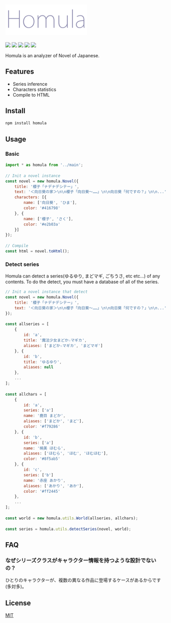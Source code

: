 ![](./homula.png)
------------------------------------------------

[![][npm-badge]][npm-link]
[![][travis-badge]][travis-link]
[![][david-runtime-badge]][david-runtime-link]
[![][david-dev-badge]][david-dev-link]
[![][mit-badge]][mit-link]

Homula is an analyzer of Novel of Japanese.

## Features
* Series inference
* Characters statistics
* Compile to HTML

## Install
``` bash
npm install homula
```

## Usage

### Basic

``` js
import * as homula from '../main';

// Init a novel instance
const novel = new homula.Novel({
	title: '櫻子「ナデナデシテー」',
	text: '＜向日葵の家＞\n\n櫻子「向日葵～……」\n\n向日葵「何ですの？」\n\n...',
	characters: [{
		name: ['向日葵', 'ひま'],
		color: '#416798'
	}, {
		name: ['櫻子', 'さく'],
		color: '#e2b03a'
	}]
});

// Compile
const html = novel.toHtml();
```

### Detect series
Homula can detect a series(ゆるゆり, まどマギ, ごちうさ, etc etc...) of any contents.
To do the detect, you must have a database of all of the series.

``` js
// Init a novel instance that detect
const novel = new homula.Novel({
	title: '櫻子「ナデナデシテー」',
	text: '＜向日葵の家＞\n\n櫻子「向日葵～……」\n\n向日葵「何ですの？」\n\n...'
});

const allseries = [
	{
		id: 'a',
		title: '魔法少女まどか☆マギカ',
		aliases: ['まどか☆マギカ', 'まどマギ']
	}, {
		id: 'b',
		title: 'ゆるゆり',
		aliases: null
	},
	...
];

const allchars = [
	{
		id: 'a',
		series: ['a']
		name: '鹿目 まどか',
		aliases: ['まどか', 'まど'],
		color: '#f79286'
	}, {
		id: 'b',
		series: ['a']
		name: '暁美 ほむら',
		aliases: ['ほむら', 'ほむ', 'ほむほむ'],
		color: '#8f5ab5'
	}, {
		id: 'c',
		series: ['b']
		name: '赤座 あかり',
		aliases: ['あかり', 'あか'],
		color: '#ff2445'
	},
	...
];

const world = new homula.utils.World(allseries, allchars);

const series = homula.utils.detectSeries(novel, world);
```

## FAQ

### なぜシリーズクラスがキャラクター情報を持つような設計でないの？
ひとりのキャラクターが、複数の異なる作品に登場するケースがあるからです(多対多)。

## License
[MIT](LICENSE)

[npm-link]: https://www.npmjs.com/package/homula
[npm-badge]: https://img.shields.io/npm/v/homula.svg?style=flat-square
[travis-link]: https://travis-ci.org/syuilo/homula
[travis-badge]: https://img.shields.io/travis/syuilo/homula.svg?style=flat-square
[david-runtime-link]: https://david-dm.org/syuilo/homula#info=dependencies&view=table
[david-runtime-badge]: https://img.shields.io/david/syuilo/homula.svg?style=flat-square
[david-dev-link]: https://david-dm.org/syuilo/homula#info=devDependencies&view=table
[david-dev-badge]: https://img.shields.io/david/dev/syuilo/homula.svg?style=flat-square
[mit-link]:  http://opensource.org/licenses/MIT
[mit-badge]: https://img.shields.io/badge/license-MIT-444444.svg?style=flat-square
